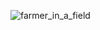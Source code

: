 ![farmer_in_a_field](https://github.com/aaggi/predictive-modeling-agriculture/assets/159773825/734b1584-b5a8-4add-b4cd-4cedfa4a7428)
